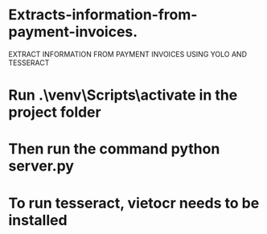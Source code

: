 # Extracts-information-from-payment-invoices.
 EXTRACT INFORMATION FROM PAYMENT INVOICES USING YOLO AND TESSERACT

# Run .\venv\Scripts\activate in the project folder
# Then run the command python server.py
# To run tesseract, vietocr needs to be installed
